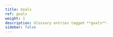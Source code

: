 ```yaml
---
title: Goals
ref: goals
weight: 1
description: Glossary entries tagged **goals**.
sidebar: false
---
```


